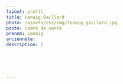```yaml
---
layout: profil
title: Lenaig Gaillard
photo: /assets/css/img/lenaig_gaillard.jpg
poste: Cadre de santé
prenom: Lenaig
anciennete: 
description: |
 

  

  
---
```

